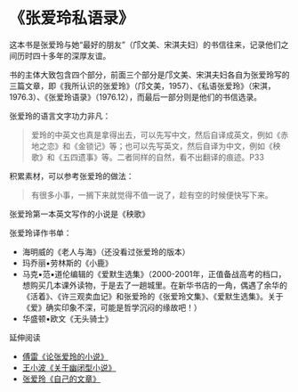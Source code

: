 # 《张爱玲私语录》 #

这本书是张爱玲与她“最好的朋友”（邝文美、宋淇夫妇）的书信往来，记录他们之间历时四十多年的深厚友谊。

书的主体大致包含四个部分，前面三个部分是邝文美、宋淇夫妇各自为张爱玲写的三篇文章，即《我所认识的张爱玲》（邝文美，1957）、《私语张爱玲》（宋淇，1976.3）、《张爱玲语录》（1976.12），而最后一部分则是他们的书信选录。

张爱玲的语言文字功力非凡：
> 爱玲的中英文也真是拿得出去，可以先写中文，然后自译成英文，例如《赤地之恋》和《金锁记》等；也可以先写英文，然后自译为中文，例如《秧歌》和《五四遗事》等。二者同样的自然，看不出翻译的痕迹。P33

积累素材，可以参考张爱玲的做法：
> 有很多小事，一搁下来就觉得不值一说了，趁有空的时候便快写下来。


张爱玲第一本英文写作的小说是《秧歌》

张爱玲译作书单：

- 海明威的《老人与海》（还没看过张爱玲的版本）
- 玛乔丽▪劳林斯的《小鹿》
- 马克▪范▪道伦编辑的《爱默生选集》（2000-2001年，正值备战高考的档口，想购买几本课外读物，于是去了一趟城里。在新华书店的一角，偶遇了余华的《活着》、《许三观卖血记》和张爱玲的《张爱玲文集》、《爱默生选集》。关于《爱》确实印象不深，可能是哲学沉闷的缘故吧！）
- 华盛顿▪欧文《无头骑士》


延伸阅读

- [傅雷《论张爱玲的小说》](https://www.douban.com/group/topic/8657987/)
- [王小波《关于幽闭型小说》](https://www.douban.com/group/topic/79933808/)
- [张爱玲《自己的文章》](https://www.douban.com/group/topic/9976883/)



